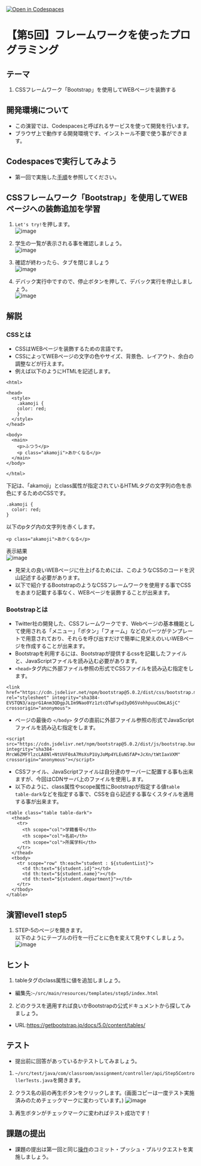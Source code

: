 [![Open in Codespaces](https://classroom.github.com/assets/launch-codespace-7f7980b617ed060a017424585567c406b6ee15c891e84e1186181d67ecf80aa0.svg)](https://classroom.github.com/open-in-codespaces?assignment_repo_id=12176172)
# 【第5回】フレームワークを使ったプログラミング
## テーマ
1. CSSフレームワーク「Bootstrap」を使用してWEBページを装飾する

## 開発環境について
* この演習では、Codespacesと呼ばれるサービスを使って開発を行います。
* ブラウザ上で動作する開発環境です、インストール不要で使う事ができます。

## Codespacesで実行してみよう
* 第一回で実施した[手順](/Codespacesの実行手順.md)を参照してください。

## CSSフレームワーク「Bootstrap」を使用してWEBページへの装飾追加を学習
1. `Let's try!`を押します。<br>
![image](https://user-images.githubusercontent.com/32722128/154497152-42933475-5dcd-44eb-9dee-e16771e3de54.png)

2. 学生の一覧が表示される事を確認しましょう。<br>
![image](https://user-images.githubusercontent.com/32722128/154497235-3b99470c-a5b7-44a3-8117-c9a119bdaba5.png)

3. 確認が終わったら、タブを閉じましょう<br>
![image](https://user-images.githubusercontent.com/32722128/150733257-a1056c19-1b24-412b-8bfc-a6063e75c785.png)

4. デバック実行中ですので、停止ボタンを押して、デバック実行を停止しましょう。<br>
![image](https://user-images.githubusercontent.com/32722128/150748527-d7121765-5142-4f5a-9769-33c0c23627a4.png)

## 解説
### CSSとは
* CSSはWEBページを装飾するための言語です。 
* CSSによってWEBページの文字の色やサイズ、背景色、レイアウト、余白の調整などが行えます。  
* 例えば以下のようにHTMLを記述します。  
```
<html>

<head>
  <style>
    .akamoji {
    color: red;
    }
  </style>
</head>

<body>
  <main>
    <p>ふつう</p>
    <p class="akamoji">あかくなる</p>
  </main>
</body>

</html>
```
下記は、「akamoji」とclass属性が指定されているHTMLタグの文字列の色を赤色にするためのCSSです。
```
.akamoji {
  color: red;
}
```
以下のpタグ内の文字列を赤くします。
```
<p class="akamoji">あかくなる</p>
```
表示結果<br>
![image](https://user-images.githubusercontent.com/32722128/154493657-e5c7be73-5575-4bca-a939-1d9f4b09e5e8.png)

* 見栄えの良いWEBページに仕上げるためには、このようなCSSのコードを沢山記述する必要があります。
* 以下で紹介するBootstrapのようなCSSフレームワークを使用する事でCSSをあまり記載する事なく、WEBページを装飾することが出来ます。

### Bootstrapとは
* Twitter社の開発した、CSSフレームワークです、Webページの基本機能として使用される「メニュー」「ボタン」「フォーム」などのパーツがテンプレートで用意されており、それらを呼び出すだけで簡単に見栄えのいいWEBページを作成することが出来ます。
* Bootstrapを利用するには、Bootstrapが提供するcssを記載したファイルと、JavaScriptファイルを読み込む必要があります。
* `<head>`タグ内に外部ファイル参照の形式でCSSファイルを読み込む指定をします。
```
<link href="https://cdn.jsdelivr.net/npm/bootstrap@5.0.2/dist/css/bootstrap.min.css" rel="stylesheet" integrity="sha384-EVSTQN3/azprG1Anm3QDgpJLIm9Nao0Yz1ztcQTwFspd3yD65VohhpuuCOmLASjC" crossorigin="anonymous">
```
* ページの最後の `</body>` タグの直前に外部ファイル参照の形式でJavaScriptファイルを読み込む指定をします。
```
<script src="https://cdn.jsdelivr.net/npm/bootstrap@5.0.2/dist/js/bootstrap.bundle.min.js" integrity="sha384-MrcW6ZMFYlzcLA8Nl+NtUVF0sA7MsXsP1UyJoMp4YLEuNSfAP+JcXn/tWtIaxVXM" crossorigin="anonymous"></script>
```
* CSSファイル、JavaScriptファイルは自分達のサーバーに配置する事も出来ますが、今回はCDNサーバ上のファイルを使用します。
* 以下のように、class属性やscope属性にBootstrapが指定する値`table table-dark`などを指定する事で、CSSを自ら記述する事なくスタイルを適用する事が出来ます。
```
<table class="table table-dark">
  <thead>
    <tr>
      <th scope="col">学籍番号</th>
      <th scope="col">名前</th>
      <th scope="col">所属学科</th>
    </tr>
  </thead>
  <tbody>
    <tr scope="row" th:each="student : ${studentList}">
      <td th:text="${student.id}"></td>
      <td th:text="${student.name}"></td>
      <td th:text="${student.department}"></td>
    </tr>
  </tbody>
</table>
```

## 演習level1 step5
1. STEP-5のページを開きます。<br>
以下のようにテーブルの行を一行ごとに色を変えて見やすくしましょう。
![image](https://user-images.githubusercontent.com/32722128/154498162-aacb3e84-e18a-422f-a57c-bbc0908dcdc8.png)


## ヒント
1. tableタグのclass属性に値を追加しましょう。 
* 編集先:`~/src/main/resources/templates/step5/index.html`

2. どのクラスを適用すれば良いかBootstrapの公式ドキュメントから探してみましょう。
* URL:https://getbootstrap.jp/docs/5.0/content/tables/

## テスト
* 提出前に回答があっているかテストしてみましょう。

1. `~/src/test/java/com/classroom/assignment/controller/api/Step5ControllerTests.java`を開きます。

2. クラス名の前の再生ボタンをクリックします。(画面コピーは一度テスト実施済みのためチェックマークに変わっています。)
![image](https://user-images.githubusercontent.com/32722128/154556241-57ceb1ff-2cae-4603-bd1a-8ad920c52663.png)

3. 再生ボタンがチェックマークに変わればテスト成功です！

## 課題の提出
* 課題の提出は第一回と同じ[操作](/課題の提出手順.md)のコミット・プッシュ・プルリクエストを実施しましょう。
